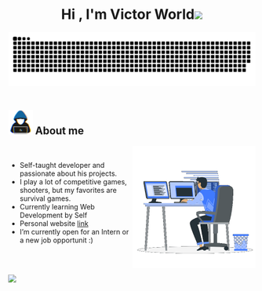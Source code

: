 <h1 align="center"><b>Hi , I'm Victor World</b><img src="https://media.giphy.com/media/hvRJCLFzcasrR4ia7z/giphy.gif" width="35"></h1>

</p>
<div align="center">
  <a href="https://1999azzar.github.io/1999AZZAR/">
  <img  src="https://github.com/1999AZZAR/1999AZZAR/blob/main/resources/img/grid-snake.svg"
       alt="snake" /></a>
</div>

<br>



	
## <picture><img src = "https://github.com/0xAbdulKhalid/0xAbdulKhalid/raw/main/assets/mdImages/about_me.gif" width = 50px></picture> **About me**

<picture> <img align="right" src="https://github.com/0xAbdulKhalid/0xAbdulKhalid/raw/main/assets/mdImages/Right_Side.gif" width = 250px></picture>

<br>

- Self-taught developer and passionate about his projects.
- I play a lot of competitive games, shooters, but my favorites are survival games.
- Currently learning Web Development by Self
- Personal website [link]([https://www.0xabdulkhalid.ml](https://www.youtube.com/watch?v=dQw4w9WgXcQ))
- I’m currently open for an Intern or a new job opportunit :)

<br><br>

<img src="https://user-images.githubusercontent.com/73097560/115834477-dbab4500-a447-11eb-908a-139a6edaec5c.gif"><br><br>

